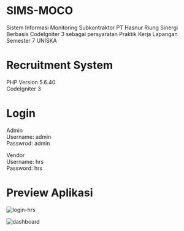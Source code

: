 # SIMS-MOCO
 Sistem Informasi Monitoring Subkontraktor PT Hasnur Riung Sinergi Berbasis CodeIgniter 3 sebagai persyaratan Praktik Kerja Lapangan Semester 7 UNISKA

# Recruitment System
PHP Version 5.6.40 <br>
CodeIgniter 3

# Login
Admin <br>
Username: admin <br>
Passwrod: admin <br>

Vendor <br>
Username: hrs <br>
Password: hrs <br>

# Preview Aplikasi
![login-hrs](https://user-images.githubusercontent.com/14160947/151682157-1ca28202-5bda-41bd-8fe2-548ee6f38a03.png)

![dashboard](https://user-images.githubusercontent.com/14160947/151682171-6eb929e4-ae5b-4690-be4a-69bc5104b301.png)
